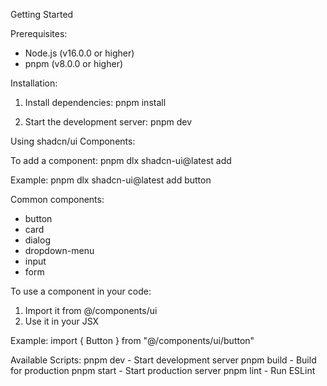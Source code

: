 Getting Started

Prerequisites:
- Node.js (v16.0.0 or higher)
- pnpm (v8.0.0 or higher)

Installation:
1. Install dependencies:
   pnpm install

2. Start the development server:
   pnpm dev

Using shadcn/ui Components:

To add a component:
pnpm dlx shadcn-ui@latest add <component-name>

Example:
pnpm dlx shadcn-ui@latest add button

Common components:
- button
- card
- dialog
- dropdown-menu
- input
- form

To use a component in your code:
1. Import it from @/components/ui
2. Use it in your JSX

Example:
import { Button } from "@/components/ui/button"

Available Scripts:
pnpm dev - Start development server
pnpm build - Build for production
pnpm start - Start production server
pnpm lint - Run ESLint
